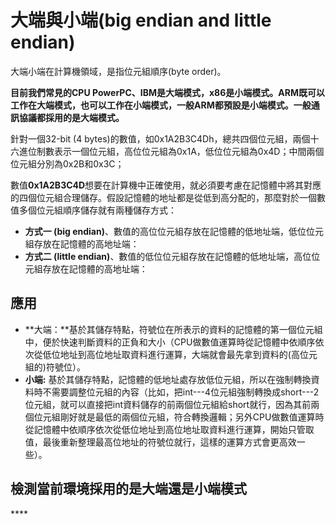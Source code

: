 # 大端與小端\(big endian and little endian\)

大端小端在計算機領域，是指位元組順序\(byte order\)。

 **目前我們常見的CPU PowerPC、IBM是大端模式，x86是小端模式。ARM既可以工作在大端模式，也可以工作在小端模式，一般ARM都預設是小端模式。一般通訊協議都採用的是大端模式。**

針對一個32-bit \(4 bytes\)的數值，如0x1A2B3C4Dh，總共四個位元組，兩個十六進位制數表示一個位元組，高位位元組為0x1A，低位位元組為0x4D；中間兩個位元組分別為0x2B和0x3C；

 數值**0x1A2B3C4D**想要在計算機中正確使用，就必須要考慮在記憶體中將其對應的四個位元組合理儲存。假設記憶體的地址都是從低到高分配的，那麼對於一個數值多個位元組順序儲存就有兩種儲存方式：

*  **方式一 \(big endian\)**、數值的高位位元組存放在記憶體的低地址端，低位位元組存放在記憶體的高地址端：
* **方式二 \(little endian\)**、數值的低位位元組存放在記憶體的低地址端，高位位元組存放在記憶體的高地址端：

## 應用

* **大端：**基於其儲存特點，符號位在所表示的資料的記憶體的第一個位元組中，便於快速判斷資料的正負和大小（CPU做數值運算時從記憶體中依順序依次從低位地址到高位地址取資料進行運算，大端就會最先拿到資料的\(高位元組的\)符號位）。
*  **小端:** 基於其儲存特點，記憶體的低地址處存放低位元組，所以在強制轉換資料時不需要調整位元組的內容（比如，把int---4位元組強制轉換成short---2位元組，就可以直接把int資料儲存的前兩個位元組給short就行，因為其前兩個位元組剛好就是最低的兩個位元組，符合轉換邏輯；另外CPU做數值運算時從記憶體中依順序依次從低位地址到高位地址取資料進行運算，開始只管取值，最後重新整理最高位地址的符號位就行，這樣的運算方式會更高效一些）。

##  **檢測當前環境採用的是大端還是小端模式**

\*\*\*\*



